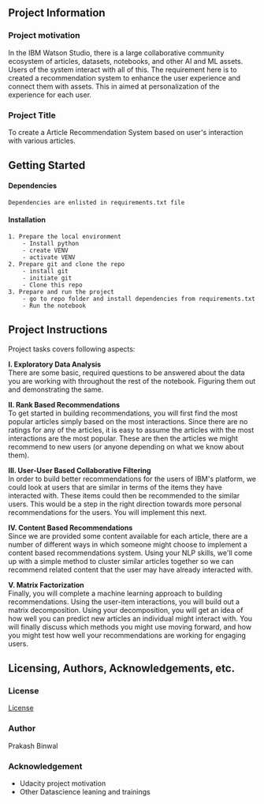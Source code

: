 ## Project Information
### Project motivation
In the IBM Watson Studio, there is a large collaborative community ecosystem of articles, datasets, notebooks, and other AI and ML assets. Users of the system interact with all of this. The requirement here is to created a recommendation system to enhance the user experience and connect them with assets. This in aimed at personalization of the experience for each user.

### Project Title

To create a Article Recommendation System based on user's interaction with various articles. 


## Getting Started

#### Dependencies

```
Dependencies are enlisted in requirements.txt file
```

#### Installation

```
1. Prepare the local environment
    - Install python
    - create VENV 
    - activate VENV
2. Prepare git and clone the repo
    - install git
    - initiate git
    - Clone this repo
3. Prepare and run the project
    - go to repo folder and install dependencies from requirements.txt
    - Run the notebook 
```



## Project Instructions

Project tasks covers following aspects: 

**__I. Exploratory Data Analysis__**   
There are some basic, required questions to be answered about the data you are working with throughout the rest of the notebook. Figuring them out and demonstrating the same. 

**__II. Rank Based Recommendations__**   
To get started in building recommendations, you will first find the most popular articles simply based on the most interactions. Since there are no ratings for any of the articles, it is easy to assume the articles with the most interactions are the most popular. These are then the articles we might recommend to new users (or anyone depending on what we know about them).   

**__III. User-User Based Collaborative Filtering__**   
In order to build better recommendations for the users of IBM's platform, we could look at users that are similar in terms of the items they have interacted with. These items could then be recommended to the similar users. This would be a step in the right direction towards more personal recommendations for the users. You will implement this next.

**__IV. Content Based Recommendations__**   
Since we are provided some content available for each article, there are a number of different ways in which someone might choose to implement a content based recommendations system. Using your NLP skills, we'll come up with a simple method to cluster similar articles together so we can recommend related content that the user may have already interacted with.

**__V. Matrix Factorization__**   
Finally, you will complete a machine learning approach to building recommendations. Using the user-item interactions, you will build out a matrix decomposition. Using your decomposition, you will get an idea of how well you can predict new articles an individual might interact with. You will finally discuss which methods you might use moving forward, and how you might test how well your recommendations are working for engaging users.


## Licensing, Authors, Acknowledgements, etc.
### License
[License](LICENSE.txt)
### Author
Prakash Binwal
### Acknowledgement
- Udacity project motivation
- Other Datascience leaning and trainings
